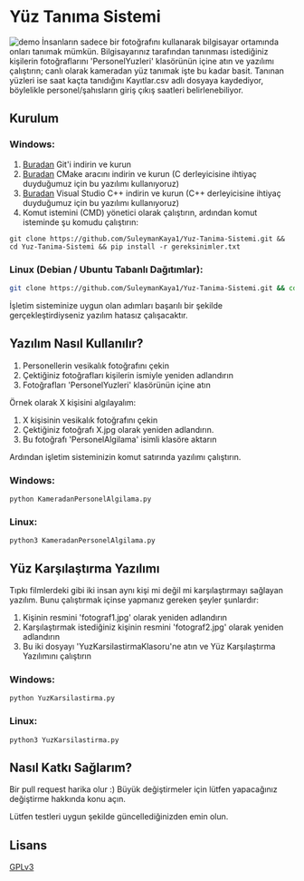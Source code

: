 # Yüz Tanıma Sistemi
![demo](https://github.com/SuleymanKaya1/Yuz-Tanima-Sistemi/blob/main/demo.png)
İnsanların sadece bir fotoğrafını kullanarak bilgisayar ortamında onları tanımak mümkün. Bilgisayarınız tarafından tanınması istediğiniz kişilerin fotoğraflarını 'PersonelYuzleri' klasörünün içine atın ve yazılımı çalıştırın; canlı olarak kameradan yüz tanımak işte bu kadar basit. Tanınan yüzleri ise saat kaçta tanıdığını Kayıtlar.csv adlı dosyaya kaydediyor, böylelikle personel/şahısların giriş çıkış saatleri belirlenebiliyor.
## Kurulum
### Windows:
1. [Buradan](https://git-scm.com/download/win) Git'i indirin ve kurun
2. [Buradan](https://github.com/Kitware/CMake/releases/download/v3.20.1/cmake-3.20.1-windows-x86_64.msi) CMake aracını indirin ve kurun (C derleyicisine ihtiyaç duyduğumuz için bu yazılımı kullanıyoruz)
3. [Buradan](https://visualstudio.microsoft.com/tr/thank-you-for-downloading-visual-studio-for-cplusplus/?sku=Community&rel=16&rid=30005) Visual Studio C++ indirin ve kurun (C++ derleyicisine ihtiyaç duyduğumuz için bu yazılımı kullanıyoruz) 
4. Komut istemini (CMD) yönetici olarak çalıştırın, ardından komut isteminde şu komudu çalıştırın:
```
git clone https://github.com/SuleymanKaya1/Yuz-Tanima-Sistemi.git && cd Yuz-Tanima-Sistemi && pip install -r gereksinimler.txt
```

### Linux (Debian / Ubuntu Tabanlı Dağıtımlar):

```bash
git clone https://github.com/SuleymanKaya1/Yuz-Tanima-Sistemi.git && cd Yuz-Tanima-Sistemi && sudo apt install cmake g++ && pip3 install -r gereksinimler.txt
```
İşletim sisteminize uygun olan adımları başarılı bir şekilde gerçekleştirdiyseniz yazılım hatasız çalışacaktır.

## Yazılım Nasıl Kullanılır?
1. Personellerin vesikalık fotoğrafını çekin
2. Çektiğiniz fotoğrafları kişilerin ismiyle yeniden adlandırın
3. Fotoğrafları 'PersonelYuzleri' klasörünün içine atın

Örnek olarak X kişisini algılayalım:
1. X kişisinin vesikalık fotoğrafını çekin
2. Çektiğiniz fotoğrafı X.jpg olarak yeniden adlandırın.
3. Bu fotoğrafı 'PersonelAlgilama' isimli klasöre aktarın

Ardından işletim sisteminizin komut satırında yazılımı çalıştırın.
### Windows:
```
python KameradanPersonelAlgilama.py
```
### Linux:
```
python3 KameradanPersonelAlgilama.py
```

## Yüz Karşılaştırma Yazılımı
Tıpkı filmlerdeki gibi iki insan aynı kişi mi değil mi karşılaştırmayı sağlayan yazılım. Bunu çalıştırmak içinse yapmanız gereken şeyler şunlardır:
1. Kişinin resmini 'fotograf1.jpg' olarak yeniden adlandırın
2. Karşılaştırmak istediğiniz kişinin resmini 'fotograf2.jpg' olarak yeniden adlandırın
3. Bu iki dosyayı 'YuzKarsilastirmaKlasoru'ne atın ve Yüz Karşılaştırma Yazılımını çalıştırın
### Windows:
```
python YuzKarsilastirma.py
```
### Linux:
```
python3 YuzKarsilastirma.py
```
## Nasıl Katkı Sağlarım?
Bir pull request harika olur :) Büyük değiştirmeler için lütfen yapacağınız değiştirme hakkında konu açın.

Lütfen testleri uygun şekilde güncellediğinizden emin olun.

## Lisans
[GPLv3](http://www.gnu.org/licenses/gpl-3.0.tr.html)
